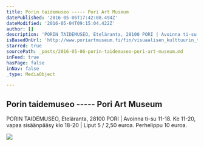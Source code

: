 ```yaml
---
title: Porin taidemuseo ----- Pori Art Museum
datePublished: '2016-05-06T17:42:08.494Z'
dateModified: '2016-05-04T09:15:04.422Z'
author: []
description: 'PORIN TAIDEMUSEO, Eteläranta, 28100 PORI | Avoinna ti-su 11-18. Ke 11-20, vapaa sisäänpääsy klo 18-20 | Liput 5 / 2,50 euroa. Perhelippu 10 euroa.'
isBasedOnUrl: 'http://www.poriartmuseum.fi/fin/visuaalisen_kulttuurin_tallennus/index.php'
starred: true
sourcePath: _posts/2016-05-06-porin-taidemuseo-pori-art-museum.md
inFeed: true
hasPage: false
inNav: false
_type: MediaObject

---
```

<article style=""><h1>Porin taidemuseo ----- Pori Art Museum</h1><p>PORIN TAIDEMUSEO, Eteläranta, 28100 PORI | Avoinna ti-su 11-18. Ke 11-20, vapaa sisäänpääsy klo 18-20 | Liput 5 / 2,50 euroa. Perhelippu 10 euroa.</p><img src="http://i3.ytimg.com/vi/_QDgotJxVTo/hqdefault.jpg" /></article>